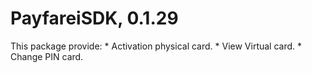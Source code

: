 # PayfareiSDK, 0.1.29
 This package provide:
    * Activation physical card.
    * View Virtual card.
    * Change PIN card.
